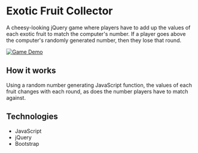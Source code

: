 # Exotic Fruit Collector
A cheesy-looking jQuery game where players have to add up the values of each exotic fruit to match the computer's number. If a player goes above the computer's randomly generated number, then they lose that round.

[![Game Demo](https://img.youtube.com/vi/n3U11zwdDZo/0.jpg)](https://www.youtube.com/watch?v=n3U11zwdDZo)

## How it works
Using a random number generating JavaScript function, the values of each fruit changes with each round, as does the number players have to match against.

## Technologies
* JavaScript
* jQuery
* Bootstrap
